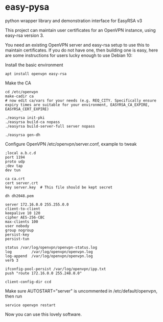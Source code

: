 # easy-pysa
python wrapper library and demonstration interface for EasyRSA v3

This project can maintain user certificates for an OpenVPN instance, using easy-rsa version 3.

You need an existing OpenVPN server and easy-rsa setup to use this to maintain certificates.  If you do not have one, then building one is easy, here are some instructions for users lucky enough to use Debian 10:

Install the basic environment
```
apt install openvpn easy-rsa
```

Make the CA

```
cd /etc/openvpn
make-cadir ca
# now edit ca/vars for your needs (e.g. REQ_CITY. Specifically ensure expiry times are suitable for your environment, EASYRSA_CA_EXPIRE, EASYRSA_CERT_EXPIRE)

./easyrsa init-pki
./easyrsa build-ca nopass
./easyrsa build-server-full server nopass

./easyrsa gen-dh
```

Configure OpenVPN /etc/openvpn/server.conf, example to tweak
```
;local a.b.c.d
port 1194
proto udp
;dev tap
dev tun

ca ca.crt
cert server.crt
key server.key  # This file should be kept secret

dh dh2048.pem

server 172.16.0.0 255.255.0.0 
client-to-client
keepalive 10 120
cipher AES-256-CBC
max-clients 100
user nobody
group nogroup
persist-key
persist-tun

status /var/log/openvpn/openvpn-status.log
log         /var/log/openvpn/openvpn.log
log-append  /var/log/openvpn/openvpn.log
verb 3

ifconfig-pool-persist /var/log/openvpn/ipp.txt
push "route 172.16.0.0 255.248.0.0" 

client-config-dir ccd
```

Make sure AUTOSTART="server" is uncommented in /etc/default/openvpn, then run 
```systemctl daemon-reload
service openvpn restart
```

Now you can use this lovely software.
